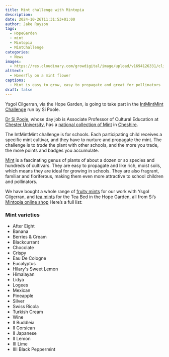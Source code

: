 ```yaml
---
title: Mint challenge with Mintopia
description: 
date: 2024-10-26T11:31:53+01:00
author: Jake Rayson 
tags: 
  - HopeGarden
  - mint
  - Mintopia
  - MintChallenge
categories: 
  - News
images:
  - https://res.cloudinary.com/growdigital/image/upload/v1694126331/clifftop/mint-flower-hoverfly-230907.jpg
alttext: 
  - Hoverfly on a mint flower
captions: 
  - Mint is easy to grow, easy to propagate and great for pollinators
draft: false
---
```


Ysgol Cilgerran, via the Hope Garden, is going to take part in the [IntMintMint Challenge](https://mintopia.bigcartel.com/intmintmint-challenge) run by Si Poole.

[Dr Si Poole](https://orcid.org/0000-0001-8869-7356), whose day job is Associate Professor of Cultural Education at [Chester University](https://www.chester.ac.uk/), has a [national collection of Mint](https://www.plantheritage.org.uk/national-plant-collections/search-the-national-plant-collections/collection/5504/mentha) in [Cheshire](https://en.wikipedia.org/wiki/Cheshire). 

The IntMintMint challenge is for schools. Each participating child receives a specific mint cultivar, and they have to nurture and propagate the mint. The challenge is to *trade* the plant with other schools, and the more you trade, the more points and badges you accumulate.

[Mint](https://en.wikipedia.org/wiki/Mentha) is a fascinating genus of plants of about a dozen or so species and hundreds of cultivars. They are easy to propagate and like rich, moist soils, which means they are ideal for growing in schools. They are also fragrant, familiar and floriferous, making them even more attractive to school children and pollinators.

We have bought a whole range of [fruity mints](https://mintopia.bigcartel.com/product/connoisseur) for our work with Ysgol Cilgerran, and [tea mints](https://mintopia.bigcartel.com/product/beverage) for the Tea Bed in the Hope Garden, all from Si’s [Mintopia online shop](https://mintopia.bigcartel.com/) Here’s a full list: 

### Mint varieties
- After Eight
- Banana
- Berries & Cream 
- Blackcurrant
- Chocolate
- Crispy
- Eau De Cologne
- Eucalyptus
- Hilary's Sweet Lemon
- Himalayan
- Lidya
- Logees
- Mexican
- Pineapple
- Silver
- Swiss Ricola
- Turkish Cream
- Wine
- II Buddleia
- II Corsican
- II Japanese
- II Lemon
- III Lime
- IIII Black Peppermint
